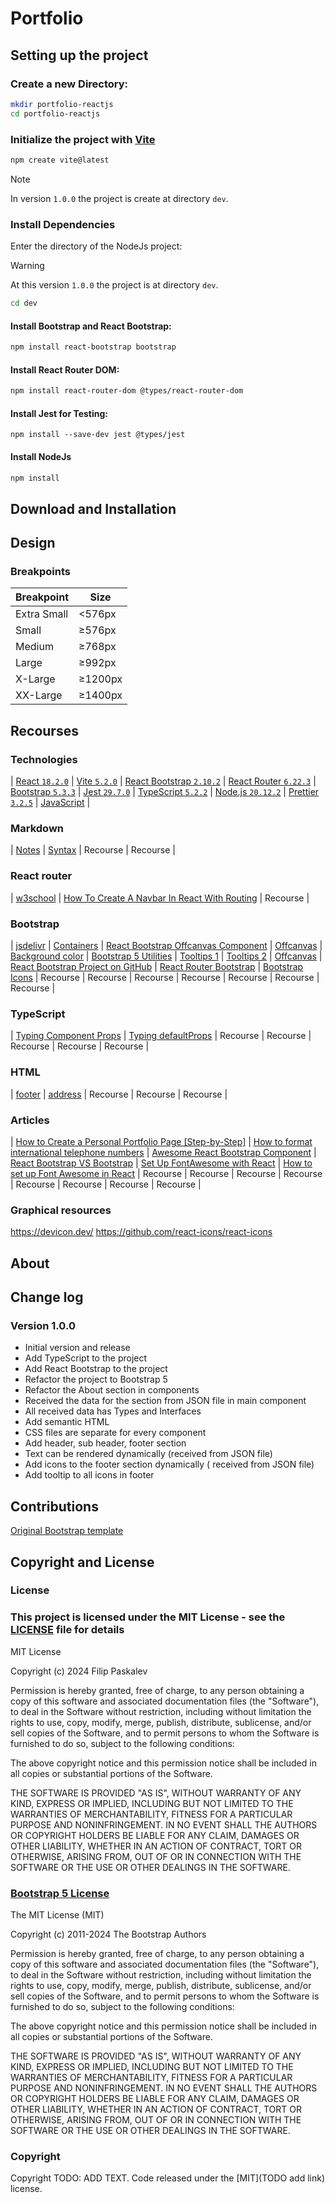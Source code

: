# Portfolio 
<!-- TODO change project name -->
<!-- TODO add three -->


## Setting up the project

### Create a new Directory:

```bash
mkdir portfolio-reactjs
cd portfolio-reactjs
```

### Initialize the project with [Vite](https://vitejs.dev/)

```bash
npm create vite@latest
```
> [!NOTE]  
> In version ```1.0.0``` the project is create at directory ```dev```.

### Install Dependencies

Enter the directory of the NodeJs project:

> [!WARNING] 
> At this version ```1.0.0``` the project is at directory ```dev```.

```bash
cd dev
```

#### Install Bootstrap and React Bootstrap:

```bash
npm install react-bootstrap bootstrap
```

#### Install React Router DOM:

```bash
npm install react-router-dom @types/react-router-dom
```

#### Install Jest for Testing:
```
npm install --save-dev jest @types/jest
```

#### Install NodeJs

```bash
npm install
```

## Download and Installation

<!-- TODO finish the section -->

## Design

### Breakpoints

<!-- Add description that Bootstrap 5 breakpoint will be used in the project -->

| Breakpoint | Size |
|------------|------|
| Extra Small | <576px |
| Small       | ≥576px  |
| Medium     | ≥768px  |
| Large      | ≥992px  |
| X-Large    | ≥1200px |
| XX-Large   | ≥1400px |

<!-- TODO mansion the original theme -->

## Recourses

### Technologies

| [React ```18.2.0```](https://react.dev/)
| [Vite ```5.2.0```](https://vitejs.dev/)
| [React Bootstrap ```2.10.2```](https://react-bootstrap.netlify.app/)
| [React Router ```6.22.3```](https://reactrouter.com/)
| [Bootstrap ```5.3.3```](https://getbootstrap.com/)
| [Jest ```29.7.0```](https://jestjs.io/)
| [TypeScript ```5.2.2```](https://www.typescriptlang.org/)
| [Node.js ```20.12.2```](https://nodejs.org/en)
| [Prettier ```3.2.5```](https://prettier.io/)
| [JavaScript](https://www.javascript.com/) |

### Markdown

| [Notes](https://github.com/orgs/community/discussions/16925)
| [Syntax](https://github.com/dipree/github-markdown)
| Recourse
| Recourse |

### React router

| [w3school](https://www.w3schools.com/react/react_router.asp)
| [How To Create A Navbar In React With Routing](https://www.youtube.com/watch?v=SLfhMt5OUPI)
| Recourse |

### Bootstrap

| [jsdelivr](https://www.jsdelivr.com/package/npm/react-bootstrap)
| [Containers](https://getbootstrap.com/docs/5.3/examples/grid/#containers)
| [React Bootstrap Offcanvas Component](https://www.youtube.com/watch?v=Xm7w1NHQCB4)
| [Offcanvas](https://getbootstrap.com/docs/5.0/components/offcanvas/)
| [Background color](https://getbootstrap.com/docs/4.1/utilities/colors/)
| [Bootstrap 5 Utilities](https://www.w3schools.com/bootstrap5/bootstrap_utilities.php)
| [Tooltips 1](https://www.w3schools.com/bootstrap5/bootstrap_tooltip.php)
| [Tooltips 2](https://getbootstrap.com/docs/5.0/components/tooltips/)
| [Offcanvas](https://react-bootstrap.netlify.app/docs/components/navbar#brand)
| [React Bootstrap Project on GitHub](https://github.com/react-bootstrap/react-bootstrap)
| [React Router Bootstrap](https://www.npmjs.com/package/react-router-bootstrap)
| [Bootstrap Icons](https://icons.getbootstrap.com/#install)
| Recourse
| Recourse
| Recourse
| Recourse
| Recourse
| Recourse
| Recourse |

### TypeScript

| [Typing Component Props](https://react-typescript-cheatsheet.netlify.app/docs/basic/getting-started/basic_type_example/)
| [Typing defaultProps](https://react-typescript-cheatsheet.netlify.app/docs/basic/getting-started/default_props)
| Recourse
| Recourse
| Recourse
| Recourse
| Recourse |

### HTML

| [footer](https://developer.mozilla.org/en-US/docs/Web/HTML/Element/footer)
| [address](https://www.codecademy.com/resources/docs/html/semantic-html/address)
| Recourse
| Recourse
| Recourse |


### Articles

| [How to Create a Personal Portfolio Page [Step-by-Step]](https://blog.hubspot.com/website/html-projects-personal-portfolio)
| [How to format international telephone numbers](https://www.cm.com/en-gb/blog/how-to-format-international-telephone-numbers/#:~:text=The%20UK%20mobile%20phone%20number,all%20characters%20should%20be%20numeric.)
| [Awesome React Bootstrap Component](https://github.com/Hermanya/awesome-react-bootstrap-components)
| [React Bootstrap VS Bootstrap](https://www.linkedin.com/pulse/react-bootstrap-vs-bootsrap-comparison-nitsan-cohen/?trackingId=0s24d1NLzZv4HsIOHl90BQ%3D%3D)
| [Set Up FontAwesome with React](https://docs.fontawesome.com/web/use-with/react/)
| [How to set up Font Awesome in React](https://dev.to/davidemaye/how-to-set-up-font-awesome-in-react-5a8d)
| Recourse
| Recourse
| Recourse
| Recourse
| Recourse
| Recourse
| Recourse
| Recourse |

### Graphical resources
https://devicon.dev/
https://github.com/react-icons/react-icons

## About
<!-- TODO write something for about section-->

## Change log

<!-- Add information what can be found in this section -->

### Version 1.0.0 
- Initial version and release
- Add TypeScript to the project
- Add React Bootstrap to the project
- Refactor the project to Bootstrap 5
- Refactor the About section in components
- Received the data for the section from JSON file in main component
- All received data has Types and Interfaces
- Add semantic HTML
- CSS files are separate for every component
- Add header, sub header, footer section
- Text can be rendered dynamically (received from JSON file) 
- Add icons to the footer section dynamically ( received from JSON file)
- Add tooltip to all icons in footer


## Contributions

[Original Bootstrap template](https://github.com/technext/resume-bootstrap4)

## Copyright and License

<!-- TODO -->

### License

### This project is licensed under the MIT License - see the [LICENSE]([LICENSE.md](https://github.com/FilipPaskalev/reactjs-bs5-portfolio/blob/main/LICENSE)) file for details

MIT License

Copyright (c) 2024 Filip Paskalev

Permission is hereby granted, free of charge, to any person obtaining a copy
of this software and associated documentation files (the "Software"), to deal
in the Software without restriction, including without limitation the rights
to use, copy, modify, merge, publish, distribute, sublicense, and/or sell
copies of the Software, and to permit persons to whom the Software is
furnished to do so, subject to the following conditions:

The above copyright notice and this permission notice shall be included in all
copies or substantial portions of the Software.

THE SOFTWARE IS PROVIDED "AS IS", WITHOUT WARRANTY OF ANY KIND, EXPRESS OR
IMPLIED, INCLUDING BUT NOT LIMITED TO THE WARRANTIES OF MERCHANTABILITY,
FITNESS FOR A PARTICULAR PURPOSE AND NONINFRINGEMENT. IN NO EVENT SHALL THE
AUTHORS OR COPYRIGHT HOLDERS BE LIABLE FOR ANY CLAIM, DAMAGES OR OTHER
LIABILITY, WHETHER IN AN ACTION OF CONTRACT, TORT OR OTHERWISE, ARISING FROM,
OUT OF OR IN CONNECTION WITH THE SOFTWARE OR THE USE OR OTHER DEALINGS IN THE
SOFTWARE.

### [Bootstrap 5 License](https://github.com/twbs/bootstrap/blob/main/LICENSE) 

The MIT License (MIT)

Copyright (c) 2011-2024 The Bootstrap Authors

Permission is hereby granted, free of charge, to any person obtaining a copy
of this software and associated documentation files (the "Software"), to deal
in the Software without restriction, including without limitation the rights
to use, copy, modify, merge, publish, distribute, sublicense, and/or sell
copies of the Software, and to permit persons to whom the Software is
furnished to do so, subject to the following conditions:

The above copyright notice and this permission notice shall be included in
all copies or substantial portions of the Software.

THE SOFTWARE IS PROVIDED "AS IS", WITHOUT WARRANTY OF ANY KIND, EXPRESS OR
IMPLIED, INCLUDING BUT NOT LIMITED TO THE WARRANTIES OF MERCHANTABILITY,
FITNESS FOR A PARTICULAR PURPOSE AND NONINFRINGEMENT. IN NO EVENT SHALL THE
AUTHORS OR COPYRIGHT HOLDERS BE LIABLE FOR ANY CLAIM, DAMAGES OR OTHER
LIABILITY, WHETHER IN AN ACTION OF CONTRACT, TORT OR OTHERWISE, ARISING FROM,
OUT OF OR IN CONNECTION WITH THE SOFTWARE OR THE USE OR OTHER DEALINGS IN
THE SOFTWARE.

### Copyright

<!-- TODO -->
Copyright TODO: ADD TEXT. Code released under the [MIT](TODO add link) license.